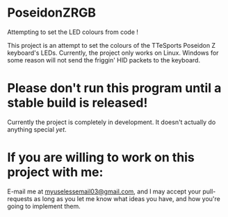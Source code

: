 # PoseidonZRGB
Attempting to set the LED colours from code !

This project is an attempt to set the colours of the TTeSports Poseidon Z keyboard's LEDs. 
Currently, the project only works on Linux. Windows for some reason will not send the friggin' HID packets to the keyboard.

# Please don't run this program until a stable build is released!
Currently the project is completely in development. It doesn't actually do anything special *yet*.

# If you are willing to work on this project with me:
E-mail me at myuselessemail03@gmail.com, and I may accept your pull-requests as long as you let me know what ideas you have, and how you're going to implement them.
